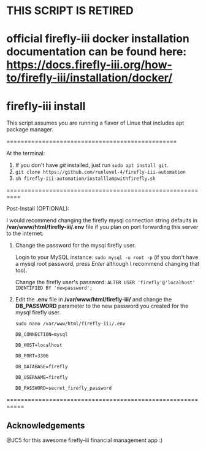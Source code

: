 # THIS SCRIPT IS RETIRED

# official firefly-iii docker installation documentation can be found here:  https://docs.firefly-iii.org/how-to/firefly-iii/installation/docker/

# firefly-iii install
This script assumes you are running a flavor of Linux that includes apt package manager.

================================================

At the terminal:

  1. If you don't have _git_ installed, just run `sudo apt install git`.
  2. `git clone https://github.com/runlevel-4/firefly-iii-automation`
  3. `sh firefly-iii-automation/installlampwithfirefly.sh`

==========================================================

Post-Install (OPTIONAL):

I would recommend changing the firefly mysql connection string defaults in **/var/www/html/firefly-iii/.env** file if you plan on port forwarding this server to the internet.

  1.  Change the password for the mysql firefly user.

        Login to your MySQL instance: `sudo mysql -u root -p` (if you don't have a mysql root password, press _Enter_ although I recommend changing that too).
        
        Change the firefly user's password: `ALTER USER 'firefly'@'localhost' IDENTIFIED BY 'newpassword';`
        
  2. Edit the **.env** file in **/var/www/html/firefly-iii/** and change the **DB_PASSWORD** parameter to the new password you created for the mysql firefly user.

        `sudo nano /var/www/html/firefly-iii/.env`

         DB_CONNECTION=mysql

         DB_HOST=localhost

         DB_PORT=3306

         DB_DATABASE=firefly

         DB_USERNAME=firefly

         DB_PASSWORD=secret_firefly_password
         
===========================================================

## Acknowledgements

@JC5 for this awesome firefly-iii financial management app :)

